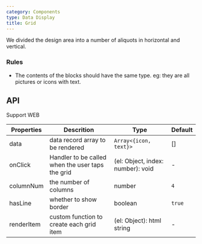 ```yaml
---
category: Components
type: Data Display
title: Grid
---
```


We divided the design area into a number of aliquots in horizontal and vertical.

### Rules
- The contents of the blocks should have the same type. eg: they are all pictures or icons with text.


## API

Support WEB

Properties | Descrition | Type | Default
-----------|------------|------|--------
| data    |    data record array to be rendered     | `Array<{icon, text}>`  | [] |
| onClick    |   Handler to be called when the user taps the grid   | (el: Object, index: number): void  | - |
| columnNum    |   the number of columns   | number  |  `4` |
| hasLine    |   whether to show border    | boolean  |  `true` |
| renderItem    |   custom function to create each grid item   | (el: Object): html string  | - |
